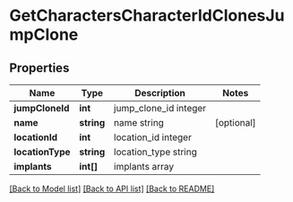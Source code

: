 # GetCharactersCharacterIdClonesJumpClone

## Properties
Name | Type | Description | Notes
------------ | ------------- | ------------- | -------------
**jumpCloneId** | **int** | jump_clone_id integer | 
**name** | **string** | name string | [optional] 
**locationId** | **int** | location_id integer | 
**locationType** | **string** | location_type string | 
**implants** | **int[]** | implants array | 

[[Back to Model list]](../README.md#documentation-for-models) [[Back to API list]](../README.md#documentation-for-api-endpoints) [[Back to README]](../README.md)



